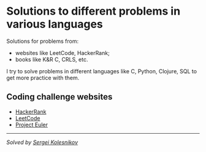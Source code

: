 # Solutions to different problems in various languages

Solutions for problems from:
- websites like LeetCode, HackerRank;
- books like K&R C, CRLS, etc.

I try to solve problems in different languages like C, Python, Clojure, SQL to get more practice with them.

## Coding challenge websites
- [HackerRank](https://www.hackerrank.com/)
- [LeetCode](https://leetcode.com/)
- [Project Euler](https://projecteuler.net/)

---
_Solved by [Sergei Kolesnikov](https://github.com/win0err)_

